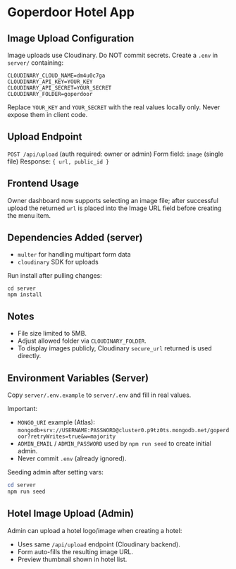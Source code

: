 # Goperdoor Hotel App

## Image Upload Configuration
Image uploads use Cloudinary. Do NOT commit secrets. Create a `.env` in `server/` containing:

```
CLOUDINARY_CLOUD_NAME=dm4u0c7ga
CLOUDINARY_API_KEY=YOUR_KEY
CLOUDINARY_API_SECRET=YOUR_SECRET
CLOUDINARY_FOLDER=goperdoor
```

Replace `YOUR_KEY` and `YOUR_SECRET` with the real values locally only. Never expose them in client code.

## Upload Endpoint
`POST /api/upload` (auth required: owner or admin)
Form field: `image` (single file)
Response: `{ url, public_id }`

## Frontend Usage
Owner dashboard now supports selecting an image file; after successful upload the returned `url` is placed into the Image URL field before creating the menu item.

## Dependencies Added (server)
- `multer` for handling multipart form data
- `cloudinary` SDK for uploads

Run install after pulling changes:
```
cd server
npm install
```

## Notes
- File size limited to 5MB.
- Adjust allowed folder via `CLOUDINARY_FOLDER`.
- To display images publicly, Cloudinary `secure_url` returned is used directly.

## Environment Variables (Server)
Copy `server/.env.example` to `server/.env` and fill in real values.

Important:
- `MONGO_URI` example (Atlas): `mongodb+srv://USERNAME:PASSWORD@cluster0.p9tz0ts.mongodb.net/goperdoor?retryWrites=true&w=majority`
- `ADMIN_EMAIL` / `ADMIN_PASSWORD` used by `npm run seed` to create initial admin.
- Never commit `.env` (already ignored).

Seeding admin after setting vars:
```powershell
cd server
npm run seed
```

## Hotel Image Upload (Admin)
Admin can upload a hotel logo/image when creating a hotel:
- Uses same `/api/upload` endpoint (Cloudinary backend).
- Form auto-fills the resulting image URL.
- Preview thumbnail shown in hotel list.
